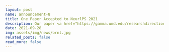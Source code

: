 ```yaml
---
layout: post
name: announcement-8
title: One Paper Accepted to NeurlPS 2021
description: Our paper <a href="https://gamma.umd.edu/researchdirections/autonomousdriving/visionrobustlearning/"> Gradient-Free Adversarial Training Against Image Corruption for Learning-based Steering </a> has been accepted to NeurlPS, a top-tier machine learning conference. Congratulations to all the authors!
date: 2021-09-28
img: assets/img/news/ornl.jpg
related_posts: false
read_more: false
---
```

